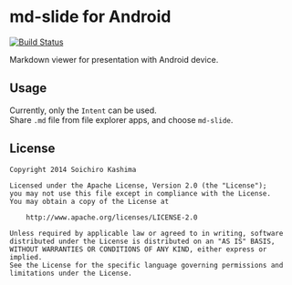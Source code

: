 # md-slide for Android
[![Build Status](https://travis-ci.org/ksoichiro/md-slide-android.svg?branch=master)](https://travis-ci.org/ksoichiro/md-slide-android)

Markdown viewer for presentation with Android device.

## Usage

Currently, only the `Intent` can be used.  
Share `.md` file from file explorer apps, and choose `md-slide`.

## License

    Copyright 2014 Soichiro Kashima

    Licensed under the Apache License, Version 2.0 (the "License");
    you may not use this file except in compliance with the License.
    You may obtain a copy of the License at

        http://www.apache.org/licenses/LICENSE-2.0

    Unless required by applicable law or agreed to in writing, software
    distributed under the License is distributed on an "AS IS" BASIS,
    WITHOUT WARRANTIES OR CONDITIONS OF ANY KIND, either express or implied.
    See the License for the specific language governing permissions and
    limitations under the License.
